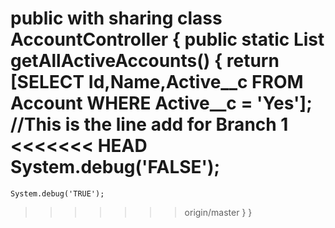 public with sharing class AccountController {
  public static List<Account> getAllActiveAccounts() {
    return [SELECT Id,Name,Active__c FROM Account WHERE Active__c = 'Yes'];
    //This is the line add for Branch 1
<<<<<<< HEAD
    System.debug('FALSE');
=======
    System.debug('TRUE');
>>>>>>> origin/master
  }
}